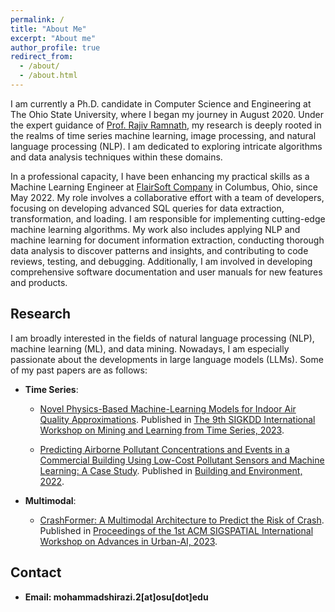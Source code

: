 ```yaml
---
permalink: /
title: "About Me"
excerpt: "About me"
author_profile: true
redirect_from: 
  - /about/
  - /about.html
---
```


I am currently a Ph.D. candidate in Computer Science and Engineering at The Ohio State University, where I began my journey in August 2020. Under the expert guidance of [Prof. Rajiv Ramnath](http://web.cse.ohio-state.edu/~ramnath.6/), my research is deeply rooted in the realms of time series machine learning, image processing, and natural language processing (NLP). I am dedicated to exploring intricate algorithms and data analysis techniques within these domains.

In a professional capacity, I have been enhancing my practical skills as a Machine Learning Engineer at [FlairSoft Company](https://flairsoft.net/) in Columbus, Ohio, since May 2022. My role involves a collaborative effort with a team of developers, focusing on developing advanced SQL queries for data extraction, transformation, and loading. I am responsible for implementing cutting-edge machine learning algorithms. My work also includes applying NLP and machine learning for document information extraction, conducting thorough data analysis to discover patterns and insights, and contributing to code reviews, testing, and debugging. Additionally, I am involved in developing comprehensive software documentation and user manuals for new features and products.


Research
------
I am broadly interested in the fields of natural language processing (NLP), machine learning (ML), and data mining. Nowadays, I am especially passionate about the developments in large language models (LLMs). Some of my past papers are as follows:

* **Time Series**:
  * [Novel Physics-Based Machine-Learning Models for Indoor Air Quality Approximations](https://arxiv.org/abs/2308.01438). Published in [The 9th SIGKDD International Workshop on Mining and Learning from Time Series, 2023](https://kdd-milets.github.io/milets2023/).

  * [Predicting Airborne Pollutant Concentrations and Events in a Commercial Building Using Low-Cost Pollutant Sensors and Machine Learning: A Case Study](https://www.sciencedirect.com/science/article/pii/S0360132322000816). Published in [Building and Environment, 2022](https://www.sciencedirect.com/journal/building-and-environment).


* **Multimodal**:

  <!-- * [DocParseNet: Advanced Semantic Segmentation and OCR Embeddings for Efficient Scanned Document Annotation](). Submitted in CVPR -->

  * [CrashFormer: A Multimodal Architecture to Predict the Risk of Crash](https://dl.acm.org/doi/pdf/10.1145/3615900.3628769). Published in [Proceedings of the 1st ACM SIGSPATIAL International Workshop on Advances in Urban-AI, 2023](https://dl.acm.org/doi/proceedings/10.1145/3615900).









Contact
------
* **Email: mohammadshirazi.2[at]osu[dot]edu**
